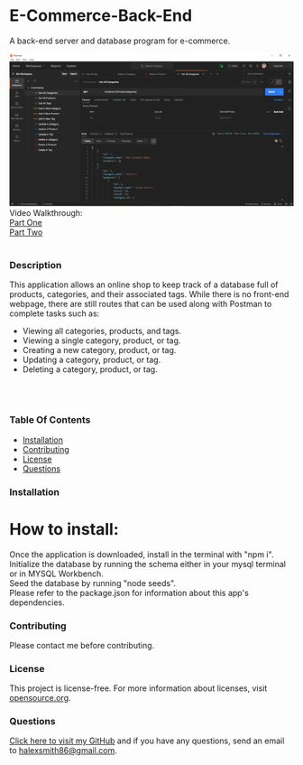 # E-Commerce-Back-End

A back-end server and database program for e-commerce.

![screenshot of application](./img/screenshot-for-readme.png?raw=true "screenshot of application banner and main menu")
<br>
Video Walkthrough:<br>
[Part One](https://drive.google.com/file/d/1Gs6uKO1W8xcBHFWncu4rZ-9DDa5ZXL44/view)<br>
[Part Two](https://drive.google.com/file/d/1S65oIG_OKSfCJrTDwP3soWASj9jIC4AU/view)<br><br>

### Description
This application allows an online shop to keep track of a database full of products, categories, and their associated tags.
While there is no front-end webpage, there are still routes that can be used along with Postman to complete tasks such as:
  <ul><li>Viewing all categories, products, and tags.</li>
      <li>Viewing a single category, product, or tag.</li>
      <li>Creating a new category, product, or tag.</li>
      <li>Updating a category, product, or tag.</li>
      <li>Deleting a category, product, or tag.</li>
  </ul>
<br>
<br>

### Table Of Contents
- [Installation](#Installation)
- [Contributing](#Contributing)
- [License](#License)
- [Questions](#Questions)

### Installation <a name="Installation"></a>
# How to install: #
Once the application is downloaded, install in the terminal with "npm i".
<br>Initialize the database by running the schema either in your mysql terminal or in MYSQL Workbench.
<br>Seed the database by running "node seeds".
<br>Please refer to the package.json for information about this app's dependencies. 

### Contributing <a name="Contributing"></a>
Please contact me before contributing.

### License <a name="License"></a>
This project is license-free.  For more information about licenses, visit [opensource.org](http://www.opensource.org).

### Questions  <a name="Questions"></a>
[Click here to visit my GitHub](http://github.com/sorengrey/)
and if you have any questions, send an email to halexsmith86@gmail.com.
